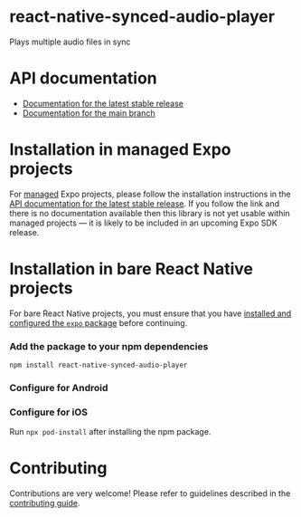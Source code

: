 # react-native-synced-audio-player

Plays multiple audio files in sync

# API documentation

- [Documentation for the latest stable release](https://docs.expo.dev/versions/latest/sdk/react-native-synced-audio-player/)
- [Documentation for the main branch](https://docs.expo.dev/versions/unversioned/sdk/react-native-synced-audio-player/)

# Installation in managed Expo projects

For [managed](https://docs.expo.dev/archive/managed-vs-bare/) Expo projects, please follow the installation instructions in the [API documentation for the latest stable release](#api-documentation). If you follow the link and there is no documentation available then this library is not yet usable within managed projects &mdash; it is likely to be included in an upcoming Expo SDK release.

# Installation in bare React Native projects

For bare React Native projects, you must ensure that you have [installed and configured the `expo` package](https://docs.expo.dev/bare/installing-expo-modules/) before continuing.

### Add the package to your npm dependencies

```
npm install react-native-synced-audio-player
```

### Configure for Android




### Configure for iOS

Run `npx pod-install` after installing the npm package.

# Contributing

Contributions are very welcome! Please refer to guidelines described in the [contributing guide]( https://github.com/expo/expo#contributing).

